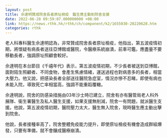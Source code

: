```yaml
---
layout: post
title: 佘達明贊成院舍長者原址檢疫　醫生應主動到院舍支援
date: 2022-06-28 09:59:07.000000000 +08:00
link: https://news.rthk.hk/rthk/ch/component/k2/1655030-20220628.htm
categories: rthk
---
```


老人科專科醫生佘達明認為，非常贊成院舍長者原址檢疫，他指出，第五波疫情初期，將懷疑有病長者送往亞博館或醫院，令醫療系統崩潰，前車可鑑，應盡量不要移動長者，強調原址照顧會較好。

佘達明在本台節目《千禧年代》表示，第五波疫情初期，不少長者被送到亞博館，面對陌生照顧者、不同食物，會產生焦慮情緒，運送過程也對病患多的長者，相當大壓力。他又說，把感染長者全部送往醫院急症室，情況亦慘不忍睹，即使有病也未能入院，導致死亡率相當高，強調不能重蹈覆轍。

佘達明說，院舍的防感染措施由03年沙士時已建立，院舍有亦有醫管局老人科外展隊、衞生署醫生及私人醫生支援，如果支援無削減，院舍一有問題，就派醫生支援。他說，第五波疫情初期，醫院壓力太大，醫生無入院舍，現時醫生應主動出擊到院舍。

他說，長者接種率高了，院舍整體免疫能力提升，即使原址檢疫有機會造成群組爆發，只要有準備，就不會釀成醫療崩潰。
